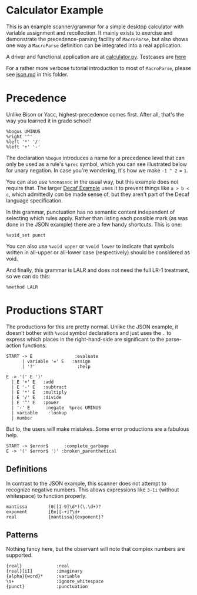 # Calculator Example
This is an example scanner/grammar for a simple desktop calculator with variable
assignment and recollection. It mainly exists to exercise and demonstrate the
precedence-parsing facility of `MacroParse`, but also shows one way a `MacroParse`
definition can be integrated into a real application.

A driver and functional application are at [calculator.py](calculator.py).
Testcases are [here](../tests/test_examples.py)

For a rather more verbose tutorial introduction to most of `MacroParse`, please
see [json.md](json.md) in this folder.

# Precedence
Unlike Bison or Yacc, highest-precedence comes first. After all, that's the way
you learned it in grade school!
```
%bogus UMINUS
%right '^'
%left '*' '/'
%left '+' '-'
```
The declaration `%bogus` introduces a name for a precedence level that can only be
used as a rule's `%prec` symbol, which you can see illustrated below for unary negation.
In case you're wondering, it's how we make `-1 ^ 2` = `1`.

You can also use `%nonassoc` in the usual way, but this example does not require that.
The larger [Decaf Example](decaf.md) uses it to prevent things like `a > b < c`, which
admittedly *can* be made sense of, but they aren't part of the Decaf language specification.

In this grammar, punctuation has no semantic content independent of selecting which rules apply.
Rather than listing each possible mark (as was done in the JSON example)
there are a few handy shortcuts. This is one:
```
%void_set punct
```

You can also use `%void upper` or `%void lower` to indicate that symbols written in all-upper
or all-lower case (respectively) should be considered as void.

And finally, this grammar is LALR and does not need the full LR-1 treatment,
so we can do this:

```
%method LALR
```

# Productions START
The productions for this are pretty normal. Unlike the JSON example,
it doesn't bother with `%void` symbol declarations and just uses the `.` to
express which places in the right-hand-side are significant to the
parse-action functions.
```
START -> E                :evaluate
      | variable '=' E   :assign
      | '?'                :help

E -> '(' E ')'
  | E '+' E   :add
  | E '-' E   :subtract
  | E '*' E   :multiply
  | E '/' E   :divide
  | E '^' E   :power
  | '-' E      :negate  %prec UMINUS
  | variable    :lookup
  | number
```
But lo, the users will make mistakes. Some error productions are a fabulous help.
```
START -> $error$      :complete_garbage
E -> '(' $error$ ')' :broken_parenthetical
```

## Definitions
In contrast to the JSON example, this scanner does not attempt to recognize negative numbers.
This allows expressions like `3-1i` (without whitespace) to function properly.
```
mantissa        (0|[1-9]\d*)(\.\d+)?
exponent        [Ee][-+]?\d+
real            {mantissa}{exponent}? 
```
## Patterns
Nothing fancy here, but the observant will note that complex numbers are supported.
```
{real}             :real
{real}[iI]         :imaginary
{alpha}{word}*     :variable
\s+                :ignore_whitespace
{punct}            :punctuation
```
